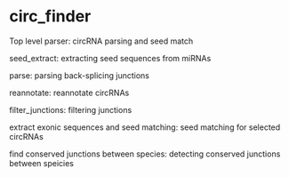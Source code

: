 # circ_finder

Top level parser: circRNA parsing and seed match

seed_extract: extracting seed sequences from miRNAs

parse: parsing back-splicing junctions

reannotate: reannotate circRNAs

filter_junctions: filtering junctions

extract exonic sequences and seed matching: seed matching for selected circRNAs

find conserved junctions between species: detecting conserved junctions between speicies
